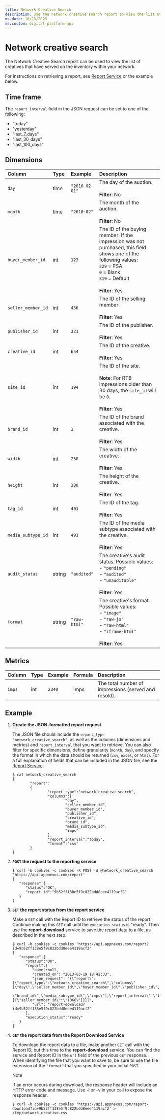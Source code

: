 ```yaml
---
title: Network Creative Search
description: Use the network creative search report to view the list of creatives who have served on inventory within a network. 
ms.date: 10/28/2023
ms.custom: digital-platform-api
---
```


# Network creative search

The Network Creative Search report can be used to view the list of creatives that have served on the inventory within your network.

For instructions on retrieving a report, see [Report Service](./report-service.md) or the example below.

## Time frame

The `report_interval` field in the JSON request can be set to one of the following:
- "today"
- "yesterday"
- "last_7_days"
- "last_30_days"
- "last_100_days"

## Dimensions

| Column | Type | Example | Description |
|:---|:---|:---|:---|
| `day` | time | `"2010-02-01"` | The day of the auction.<br><br> **Filter**: No |
| `month` | time | `"2010-02"` | The month of the auction.<br><br> **Filter**: No |
| `buyer_member_id` | int | `123` | The ID of the buying member. If the impression was not purchased, this field shows one of the following values: <br> `229` = PSA <br> `0` = Blank <br> `319` = Default<br><br>**Filter**: Yes |
| `seller_member_id` | int | `456` | The ID of the selling member.<br><br>**Filter**: Yes |
| `publisher_id` | int | `321` | The ID of the publisher.<br><br>**Filter**: Yes |
| `creative_id` | int | `654` | The ID of the creative.<br><br>**Filter**: Yes |
| `site_id` | int | `194` | The ID of the site.<br><br>**Note**: For RTB impressions older than 30 days, the `site_id` will be `0`.<br><br>**Filter**: Yes |
| `brand_id` | int | `3` | The ID of the brand associated with the creative.<br><br>**Filter**: Yes |
| `width` | int | `250` | The width of the creative.<br><br>**Filter**: Yes |
| `height` | int | `300` | The height of the creative.<br><br>**Filter**: Yes |
| `tag_id` | int | `491` | The ID of the tag.<br><br>**Filter**: Yes |
| `media_subtype_id` | int | `491` | The ID of the media subtype associated with the creative.<br><br>**Filter**: Yes |
| `audit_status` | string | `"audited"` | The creative's audit status. Possible values: <br> - `"pending"` <br> - `"audited"` <br> - `"unauditable"`<br><br> **Filter**: Yes |
| `format` | string | `"raw-html"` | The creative's format. Possible values: <br>  - `"image"` <br> - `"raw-js"` <br> - `"raw-html"` <br> - `"iframe-html"`<br><br>**Filter**: Yes |

## Metrics

| Column | Type | Example | Formula | Description |
|:---|:---|:---|:---|:---|
| `imps` | int | `2340` | imps | The total number of impressions (served and resold). |

## Example

1. **Create the JSON-formatted report request**

    The JSON file should include the `report_type` `"network_creative_search"`, as well as the columns (dimensions and metrics) and `report_interval` that you want to retrieve. You can also filter for specific dimensions, define granularity (`month`, `day`), and specify the format in which the data should be returned (`csv`, `excel`, or `html`). For a full explanation of fields that can be included in the JSON file, see the [Report Service](./report-service.md).

    ```
    $ cat network_creative_search
    {
            "report":
            {
                    "report_type":"network_creative_search",
                    "columns":[
                            "day",
                            "seller_member_id",
                            "buyer_member_id",
                            "publisher_id",
                            "creative_id",
                            "brand_id",
                            "media_subtype_id",
                            "imps"
                    ],
                    "report_interval":"today",
                    "format":"csv"
            }
    }
    ```

1. **`POST` the request to the reporting service**

    ```
    $ curl -b cookies -c cookies -X POST -d @network_creative_search 'https://api.appnexus.com/report'
    {
       "response":{
          "status":"OK",
          "report_id":"9b52ff138e5f9c822bdd8eee4119acf2"
       }
    }
    ```

1. **`GET` the report status from the report service**

    Make a `GET` call with the Report ID to retrieve the status of the report. Continue making this `GET` call until the `execution_status` is "ready". Then use the **report-download** service to save the report data to a file, as described in the next step.

    ```
    $ curl -b cookies -c cookies 'https://api.appnexus.com/report?id=9b52ff138e5f9c822bdd8eee4119acf2'
    {
       "response":{
          "status":"OK",
          "report":{
             "name":null,
             "created_on": "2013-03-19 18:42:33",
             "json_request": "{\"report\":{\"report_type\":\"network_creative_search\",\"columns\" [\"day\",\"seller_member_id\",\"buyer_member_id\",\"publisher_id\",\"creative_id\",
             \"brand_id\",\"media_subtype_id\",\"imps\"],\"report_interval\":\"today\",\"format\":\"csv\",\"filters\":[{\"seller_member_id\":\"1066\"}]}}",
             "url": "report-download?id=9b52ff138e5f9c822bdd8eee4119acf2"
          },
          "execution_status":"ready"
       }
    }
    ```

1. **`GET` the report data from the Report Download Service**

    To download the report data to a file, make another `GET` call with the Report ID, but this time to the **report-download** service. You can find the service and Report ID in the `url` field of the previous `GET` response. When identifying the file that you want to save to, be sure to use the file extension of the `"format"` that you specified in your initial `POST`.

    > [!NOTE]
    > If an error occurs during download, the response header will include an HTTP error code and message. Use -i or -v in your call to expose the response header.

    ```
    $ curl -b cookies -c cookies 'https://api.appnexus.com/report-download?id=9b52ff138e5f9c822bdd8eee4119acf2' > /tmp/network_creative.csv
    ```

